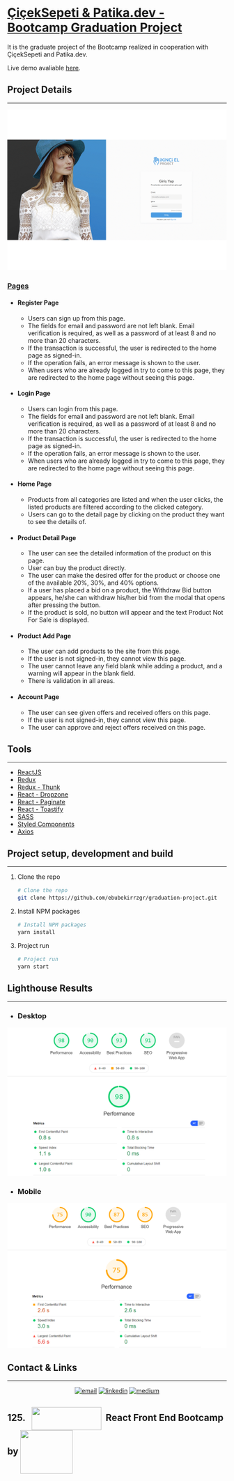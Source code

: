 # <u>[ÇiçekSepeti](https://www.ciceksepeti.com/) & [Patika.dev](https://www.patika.dev/) - Bootcamp Graduation Project</u>

It is the graduate project of the Bootcamp realized in cooperation with ÇiçekSepeti and Patika.dev.

Live demo avaliable [here](https://ebubekir-ruzgar-graduation-project.vercel.app/).

## Project Details

---

![project.gif](https://raw.githubusercontent.com/ebubekirrzgr/graduation-project/master/src/assets/project.gif?token=AGC433OAZMKB5PF7D32OHL3BQHAMI)

### <u>Pages</u>

- #### Register Page

  - Users can sign up from this page.
  - The fields for email and password are not left blank. Email verification is required, as well as a password of at least 8 and no more than 20 characters.
  - If the transaction is successful, the user is redirected to the home page as signed-in.
  - If the operation fails, an error message is shown to the user.
  - When users who are already logged in try to come to this page, they are redirected to the home page without seeing this page.

- #### Login Page

  - Users can login from this page.
  - The fields for email and password are not left blank. Email verification is required, as well as a password of at least 8 and no more than 20 characters.
  - If the transaction is successful, the user is redirected to the home page as signed-in.
  - If the operation fails, an error message is shown to the user.
  - When users who are already logged in try to come to this page, they are redirected to the home page without seeing this page.

- #### Home Page

  - Products from all categories are listed and when the user clicks, the listed products are filtered according to the clicked category.
  - Users can go to the detail page by clicking on the product they want to see the details of.

- #### Product Detail Page

  - The user can see the detailed information of the product on this page.
  - User can buy the product directly.
  - The user can make the desired offer for the product or choose one of the available 20%, 30%, and 40% options.
  - If a user has placed a bid on a product, the Withdraw Bid button appears, he/she can withdraw his/her bid from the modal that opens after pressing the button.
  - If the product is sold, no button will appear and the text Product Not For Sale is displayed.

- #### Product Add Page

  - The user can add products to the site from this page.
  - If the user is not signed-in, they cannot view this page.
  - The user cannot leave any field blank while adding a product, and a warning will appear in the blank field.
  - There is validation in all areas.

- #### Account Page

  - The user can see given offers and received offers on this page.
  - If the user is not signed-in, they cannot view this page.
  - The user can approve and reject offers received on this page.

## Tools

---

- [ReactJS](https://tr.reactjs.org/)
- [Redux](https://react-redux.js.org/)
- [Redux - Thunk](https://github.com/reduxjs/redux-thunk)
- [React - Dropzone](https://react-dropzone.js.org/)
- [React - Paginate](https://github.com/AdeleD/react-paginate#readme)
- [React - Toastify](https://fkhadra.github.io/react-toastify/introduction/)
- [SASS](https://sass-lang.com/)
- [Styled Components](https://styled-components.com/)
- [Axios](https://axios-http.com/docs/intro)

## Project setup, development and build

---

1. Clone the repo 

   ```bash
   # Clone the repo
   git clone https://github.com/ebubekirrzgr/graduation-project.git
   ```

2. Install NPM packages 

   ```bash
   # Install NPM packages
   yarn install
   ```

3. Project run

   ```bash
   # Project run
   yarn start
   ```

## Lighthouse Results

---

- ### Desktop

![homepage](https://raw.githubusercontent.com/ebubekirrzgr/graduation-project/master/src/assets/lighthouse/homepage_desktop.png)

- ### Mobile

![homepage_mobile](https://raw.githubusercontent.com/ebubekirrzgr/graduation-project/master/src/assets/lighthouse/homepage_mobile.png)

## Contact & Links

---

<p align="center">
 <a href="mailto:ebubekirrzgr@gmail.com"><img src="https://img.icons8.com/color/96/000000/gmail.png" alt="email"/></a>
 <a href="https://www.linkedin.com/in/ebubekir-ruzgar"><img src="https://img.icons8.com/color/96/000000/linkedin.png" alt="linkedin"/></a>
 <a href="https://medium.com/@ebubekirrzgr"><img src="https://img.icons8.com/color/96/000000/medium-logo.png" alt="medium"/></a>



 <h2>125.  &nbsp;
  <img width="160" height="53" align="center" src="https://cdn03.ciceksepeti.com/Themes/Ciceksepeti/Assets/images/logo-new-ciceksepeti.png?v=3.1.1.35259">  &nbsp;React Front End Bootcamp by <img width="120" height="100" align="center" src="https://uploads-ssl.webflow.com/6097e0eca1e87557da031fef/609859a191abe5d64b17fed3_Patika%20logo-p-500.png">
</h2>

